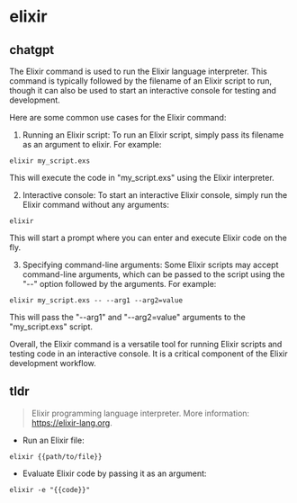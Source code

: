 # elixir 
## chatgpt 
The Elixir command is used to run the Elixir language interpreter. This command is typically followed by the filename of an Elixir script to run, though it can also be used to start an interactive console for testing and development.

Here are some common use cases for the Elixir command:

1. Running an Elixir script: To run an Elixir script, simply pass its filename as an argument to elixir. For example:

```
elixir my_script.exs
```

This will execute the code in "my_script.exs" using the Elixir interpreter.

2. Interactive console: To start an interactive Elixir console, simply run the Elixir command without any arguments:

```
elixir
```

This will start a prompt where you can enter and execute Elixir code on the fly.

3. Specifying command-line arguments: Some Elixir scripts may accept command-line arguments, which can be passed to the script using the "--" option followed by the arguments. For example:

```
elixir my_script.exs -- --arg1 --arg2=value
```

This will pass the "--arg1" and "--arg2=value" arguments to the "my_script.exs" script.

Overall, the Elixir command is a versatile tool for running Elixir scripts and testing code in an interactive console. It is a critical component of the Elixir development workflow. 

## tldr 
 
> Elixir programming language interpreter.
> More information: <https://elixir-lang.org>.

- Run an Elixir file:

`elixir {{path/to/file}}`

- Evaluate Elixir code by passing it as an argument:

`elixir -e "{{code}}"`
